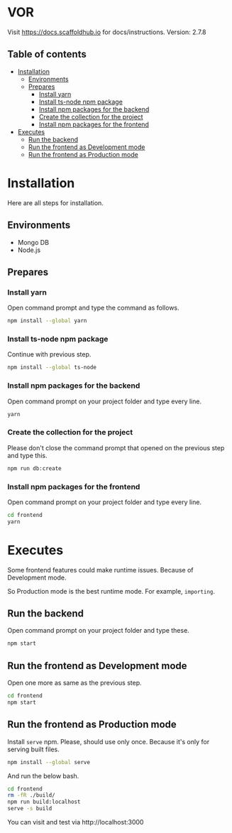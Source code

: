 # VOR

Visit https://docs.scaffoldhub.io for docs/instructions.
Version: 2.7.8

## Table of contents

- [Installation](#installation)
  - [Environments](#environments)
  - [Prepares](#prepares)
    - [Install yarn](#install-yarn)
    - [Install ts-node npm package](#install-ts-node-npm-package)
    - [Install npm packages for the backend](#install-npm-packages-for-the-backend)
    - [Create the collection for the project](#create-the-collection-for-the-project)
    - [Install npm packages for the frontend](#install-npm-packages-for-the-frontend)
- [Executes](#executes)
  - [Run the backend](#run-the-backend)
  - [Run the frontend as Development mode](#run-the-frontend-as-development-mode)
  - [Run the frontend as Production mode](#run-the-frontend-as-production-mode)

# Installation

Here are all steps for installation.

## Environments

- Mongo DB
- Node.js

## Prepares

### Install yarn

Open command prompt and type the command as follows.

```bash
npm install --global yarn
```

### Install ts-node npm package

Continue with previous step.

```bash
npm install --global ts-node
```

### Install npm packages for the backend

Open command prompt on your project folder and type every line.

```bash
yarn
```

### Create the collection for the project

Please don't close the command prompt that opened on the previous step and type this.

```bash
npm run db:create
```

### Install npm packages for the frontend

Open command prompt on your project folder and type every line.

```bash
cd frontend
yarn
```

# Executes

Some frontend features could make runtime issues. Because of Development mode.

So Production mode is the best runtime mode. For example, `importing`.

## Run the backend

Open command prompt on your project folder and type these.

```bash
npm start
```

## Run the frontend as Development mode

Open one more as same as the previous step.

```bash
cd frontend
npm start
```

## Run the frontend as Production mode

Install `serve` npm. Please, should use only once. Because it's only for serving built files.

```bash
npm install --global serve
```

And run the below bash.

```bash
cd frontend
rm -fR ./build/
npm run build:localhost
serve -s build
```

You can visit and test via http://localhost:3000
